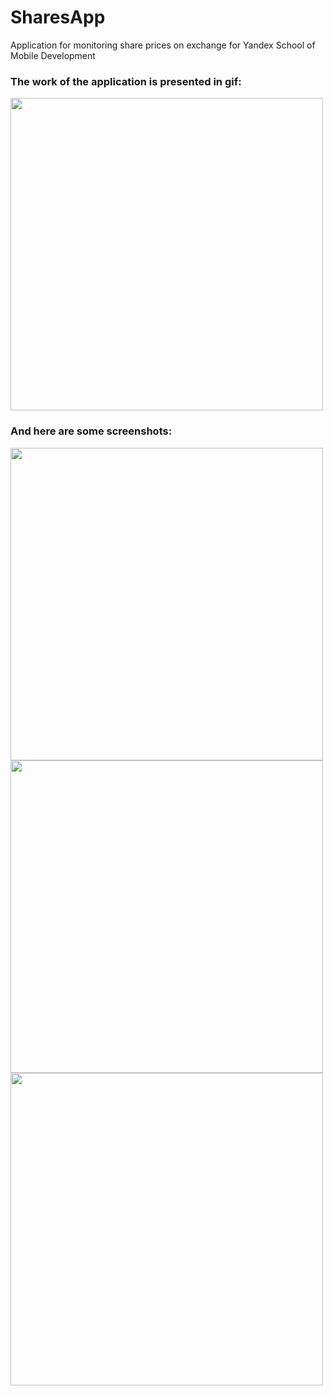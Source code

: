 # SharesApp
Application for monitoring share prices on exchange for Yandex School of Mobile Development
### The work of the application is presented in gif:

<img src="https://user-images.githubusercontent.com/24829189/113520907-cfe20680-959e-11eb-8bc1-0f63e1421462.gif" height="500" />

### And here are some screenshots:
<img src="https://user-images.githubusercontent.com/24829189/113520979-39621500-959f-11eb-8746-8023b38e7829.png" height="500" > <img src="https://user-images.githubusercontent.com/24829189/113520981-3b2bd880-959f-11eb-8c0b-bd269eadeffc.png" height="500" > 
<img src="https://user-images.githubusercontent.com/24829189/113520982-3c5d0580-959f-11eb-9f34-39773ca4e172.png" height="500" >

